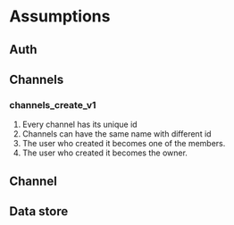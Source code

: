 # Assumptions
## Auth

## Channels

### channels_create_v1

1. Every channel has its unique id
2. Channels can have the same name with different id
3. The user who created it becomes one of the members.
4. The user who created it becomes the owner.

## Channel

## Data store